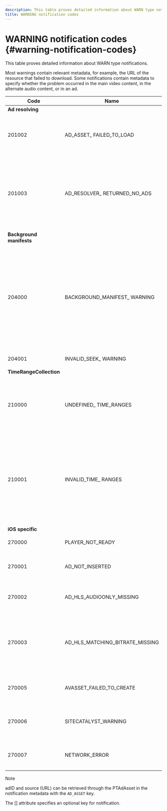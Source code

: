 ```yaml
---
description: This table proves detailed information about WARN type notifications.
title: WARNING notification codes
---
```


# WARNING notification codes {#warning-notification-codes}

This table proves detailed information about WARN type notifications.

<!--<a id="section_F25366B6703040E3ADA993C113618F01"></a>-->

Most warnings contain relevant metadata, for example, the URL of the resource that failed to download. Some notifications contain metadata to specify whether the problem occurred in the main video content, in the alternate audio content, or in an ad. 

<table frame="all" colsep="1" rowsep="1" id="table_C24772DF203B4DB2ACE6B475698C4C58"> 
 <thead> 
  <tr rowsep="1"> 
   <th colname="1" class="entry"><b>Code</b></th> 
   <th colname="2" class="entry"><b>Name</b></th> 
   <th colname="3" class="entry"><b>InnerNotification>/b></th> 
   <th colname="4" class="entry"><b>Metadata Keys</b></th> 
   <th colname="5" class="entry"><b>Comments</b></th> 
  </tr> 
 </thead>
 <tbody> 
  <tr rowsep="1"> 
   <td colname="1"><b>Ad resolving</b> </td> 
   <td colname="2"> </td> 
   <td colname="3"> </td> 
   <td colname="4"> </td> 
   <td colname="5"> </td> 
  </tr> 
  <tr rowsep="1"> 
   <td colname="1"><span class="codeph"> 201002</span> </td> 
   <td colname="2"><span class="codeph"> AD_ASSET_ FAILED_TO_LOAD</span> </td> 
   <td colname="3"> <p>None </p> </td> 
   <td colname="4"><span class="codeph"> AD_ASSET, INTERNAL_ERROR</span> </td> 
   <td colname="5"> <p>An error has occurred when trying to load an ad creative. </p> </td> 
  </tr> 
  <tr rowsep="1"> 
   <td colname="1"><span class="codeph"> 201003</span> </td> 
   <td colname="2"><span class="codeph"> AD_RESOLVER_ RETURNED_NO_ADS</span> </td> 
   <td colname="3"> <p>None </p> </td> 
   <td colname="4"><span class="codeph"> INTERNAL_ERROR, AD_ID,DESCRIPTION</span> </td> 
   <td colname="5"> <p>Ad resolving failed because of an invalid VAST URL or because no ad was returned from the VAST wrapper. </p> </td> 
  </tr> 
  <tr rowsep="1"> 
   <td colname="1"><b>Background manifests</b> </td> 
   <td colname="2"> </td>
   <td colname="3"> </td>
   <td colname="4"> </td>
   <td colname="5"> </td>
  </tr> 
  <tr rowsep="1"> 
   <td colname="1"><span class="codeph"> 204000 </span> </td> 
   <td colname="2"><span class="codeph"> BACKGROUND_MANIFEST_ WARNING</span> </td> 
   <td colname="3"> <p>None </p> </td> 
   <td colname="4"><span class="codeph"> BACKGROUND_MANIFEST_ WARNING_ERROR</span> <span class="codeph"> BACKGROUND_MANIFEST_ WARNING_NAME</span> <span class="codeph"> DESCRIPTION</span> </td> 
   <td colname="5"> <p> Error in background manifest download. Any issue in updating the background manifest is dispatched as a TVSDK warning and does not cause the playback to stop. </p> </td> 
  </tr> 
  <tr rowsep="1"> 
   <td colname="1"><span class="codeph"> 204001 </span> </td> 
   <td colname="2"><span class="codeph"> INVALID_SEEK_ WARNING</span> </td> 
   <td colname="3"> <p>None </p> </td> 
   <td colname="4"><span class="codeph"> DESCRIPTION</span> </td> 
   <td colname="5"> <p></p> </td> 
  </tr> 
  <tr rowsep="1"> 
   <td colname="1"><b>TimeRangeCollection</b> </td> 
   <td colname="2"> </td> 
   <td colname="3"> </td> 
   <td colname="4"> </td> 
   <td colname="5"> </td> 
  </tr> 
  <tr rowsep="1"> 
   <td colname="1"><span class="codeph"> 210000 </span> </td> 
   <td colname="2"><span class="codeph"> UNDEFINED_ TIME_RANGES </span> </td> 
   <td colname="3"> <p>None </p> </td> 
   <td colname="4"> None </td> 
   <td colname="5"> The ad signaling mode is defined as custom ranges but there are not any ranges defined. </td> 
  </tr> 
  <tr rowsep="1"> 
   <td colname="1"><span class="codeph"> 210001 </span> </td> 
   <td colname="2"><span class="codeph"> INVALID_TIME_ RANGES </span> </td> 
   <td colname="3"> <p>None </p> </td> 
   <td colname="4"><span class="codeph"> DESCRIPTION </span> </td> 
   <td colname="5"> <p> One or more time ranges are invalid and will be ignored or modified. </p> <p> DESCRIPTION is a string containing description of the invalid ranges. </p> </td> 
  </tr> 
  <tr rowsep="1"> 
   <td colname="1"><b>iOS specific</b> </td> 
   <td colname="2"> </td> 
   <td colname="3"> </td> 
   <td colname="4"> </td> 
   <td colname="5"> </td> 
  </tr> 
  <tr rowsep="1"> 
   <td colname="1"><span class="codeph"> 270000 </span> </td> 
   <td colname="2"><span class="codeph"> PLAYER_NOT_READY </span> </td> 
   <td colname="3"> <p>None </p> </td> 
   <td colname="4"><span class="codeph"> DESCRIPTION </span> </td> 
   <td colname="5"> </td> 
  </tr> 
  <tr rowsep="1"> 
   <td colname="1"><span class="codeph"> 270001 </span> </td> 
   <td colname="2"><span class="codeph"> AD_NOT_INSERTED </span> </td> 
   <td colname="3"> <p>None </p> </td> 
   <td colname="4"> <p>None </p> </td> 
   <td colname="5"> <p>AD was not inserted on the stream. </p> </td> 
  </tr> 
  <tr rowsep="1"> 
   <td colname="1"><span class="codeph"> 270002 </span> </td> 
   <td colname="2"><span class="codeph"> AD_HLS_AUDIOONLY_MISSING </span> </td> 
   <td colname="3"><span class="codeph"> AD_NOT_INSERTED </span> </td> 
   <td colname="4"> <p>None </p> </td> 
   <td colname="5"> <p>Ad does not contain Audio Only Stream </p> </td> 
  </tr> 
  <tr rowsep="1"> 
   <td colname="1"><span class="codeph"> 270003 </span> </td> 
   <td colname="2"><span class="codeph"> AD_HLS_MATCHING_BITRATE_MISSING </span> </td> 
   <td colname="3"><span class="codeph"> AD_NOT_INSERTED </span> </td> 
   <td colname="4"> <p>None </p> </td> 
   <td colname="5"> <p>No matching ad stream found for content's current bitrate. </p> <p>&nbsp; </p> </td> 
  </tr> 
  <tr rowsep="1"> 
   <td colname="1"><span class="codeph"> 270005 </span> </td> 
   <td colname="2"><span class="codeph"> AVASSET_FAILED_TO_CREATE </span> </td> 
   <td colname="3"><span class="codeph"> PLAYBACK_ERROR </span> </td> 
   <td colname="4"> <p>None </p> </td> 
   <td colname="5"> <p>Error at creating the AVAsset. </p> </td> 
  </tr> 
  <tr rowsep="1"> 
   <td colname="1"><span class="codeph"> 270006 </span> </td> 
   <td colname="2"><span class="codeph"> SITECATALYST_WARNING </span> </td> 
   <td colname="3"> <p>None </p> </td> 
   <td colname="4"><span class="codeph"> DESCRIPTION </span> </td> 
   <td colname="5"> <p>Warning: See sitecatalyst warning description. </p> </td> 
  </tr> 
  <tr rowsep="1"> 
   <td colname="1"><span class="codeph"> 270007 </span> </td> 
   <td colname="2"><span class="codeph"> NETWORK_ERROR </span> </td> 
   <td colname="3"> <p>None </p> </td> 
   <td colname="4"><span class="codeph"> URL </span> </td> 
   <td colname="5"> <p>Error getting data from the network. </p> </td> 
  </tr> 
 </tbody> 
</table>

>[!NOTE]
>
>adID and source (URL) can be retrieved through the PTAdAsset in the notification metadata with the `AD_ASSET` key.
>
>The [] attribute specifies an optional key for notification.
